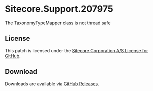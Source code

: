 # Sitecore.Support.207975
&#8203;&#8203;The TaxonomyTypeMapper class is not thread safe

## License  
This patch is licensed under the [Sitecore Corporation A/S License for GitHub](https://github.com/sitecoresupport/Sitecore.Support.207975/blob/master/LICENSE).  

## Download  
Downloads are available via [GitHub Releases](https://github.com/sitecoresupport/Sitecore.Support.207975/releases).  
